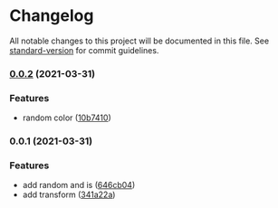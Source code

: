 # Changelog

All notable changes to this project will be documented in this file. See [standard-version](https://github.com/conventional-changelog/standard-version) for commit guidelines.

### [0.0.2](https://github.com/qxy-fe/utils/compare/v0.0.1...v0.0.2) (2021-03-31)


### Features

* random color ([10b7410](https://github.com/qxy-fe/utils/commit/10b7410d1b062909c239ad039015a4530e80efba))

### 0.0.1 (2021-03-31)


### Features

* add random and is ([646cb04](https://github.com/qxy-fe/utils/commit/646cb04d043fc0d988aae774a4fa214ee3e86893))
* add transform ([341a22a](https://github.com/qxy-fe/utils/commit/341a22ab475f8b649480212300a37b542fde097d))
